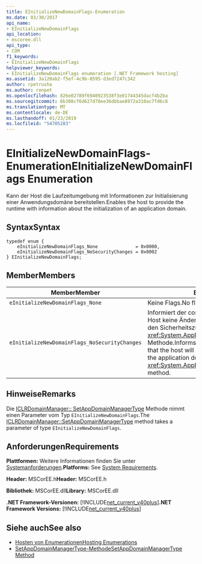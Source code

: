 ```yaml
---
title: EInitializeNewDomainFlags-Enumeration
ms.date: 03/30/2017
api_name:
- EInitializeNewDomainFlags
api_location:
- mscoree.dll
api_type:
- COM
f1_keywords:
- EInitializeNewDomainFlags
helpviewer_keywords:
- EInitializeNewDomainFlags enumeration [.NET Framework hosting]
ms.assetid: 3a120ab2-f5ef-4c9b-8595-d3ed7247c342
author: rpetrusha
ms.author: ronpet
ms.openlocfilehash: 826e02789f6940923538f3e01744345dacf4b2ba
ms.sourcegitcommit: 6b308cf6d627d78ee36dbbae8972a310ac7fd6c8
ms.translationtype: MT
ms.contentlocale: de-DE
ms.lasthandoff: 01/23/2019
ms.locfileid: "54705283"
---
```

# <a name="einitializenewdomainflags-enumeration"></a><span data-ttu-id="69d68-102">EInitializeNewDomainFlags-Enumeration</span><span class="sxs-lookup"><span data-stu-id="69d68-102">EInitializeNewDomainFlags Enumeration</span></span>
<span data-ttu-id="69d68-103">Kann der Host die Laufzeitumgebung mit Informationen zur Initialisierung einer Anwendungsdomäne bereitstellen.</span><span class="sxs-lookup"><span data-stu-id="69d68-103">Enables the host to provide the runtime with information about the initialization of an application domain.</span></span>  
  
## <a name="syntax"></a><span data-ttu-id="69d68-104">Syntax</span><span class="sxs-lookup"><span data-stu-id="69d68-104">Syntax</span></span>  
  
```  
typedef enum {  
    eInitializeNewDomainFlags_None              = 0x0000,  
    eInitializeNewDomainFlags_NoSecurityChanges = 0x0002  
} EInitializeNewDomainFlags;  
```  
  
## <a name="members"></a><span data-ttu-id="69d68-105">Member</span><span class="sxs-lookup"><span data-stu-id="69d68-105">Members</span></span>  
  
|<span data-ttu-id="69d68-106">Member</span><span class="sxs-lookup"><span data-stu-id="69d68-106">Member</span></span>|<span data-ttu-id="69d68-107">Beschreibung</span><span class="sxs-lookup"><span data-stu-id="69d68-107">Description</span></span>|  
|------------|-----------------|  
|`eInitializeNewDomainFlags_None`|<span data-ttu-id="69d68-108">Keine Flags.</span><span class="sxs-lookup"><span data-stu-id="69d68-108">No flags.</span></span>|  
|`eInitializeNewDomainFlags_NoSecurityChanges`|<span data-ttu-id="69d68-109">Informiert der common Language Runtime (CLR), dass der Host keine Änderungen an die Anwendungsdomäne, in den Sicherheitszustand vornehmen, wird die <xref:System.AppDomainManager.InitializeNewDomain%2A> Methode.</span><span class="sxs-lookup"><span data-stu-id="69d68-109">Informs the common language runtime (CLR) that the host will not make changes to the security state of the application domain in the <xref:System.AppDomainManager.InitializeNewDomain%2A> method.</span></span>|  
  
## <a name="remarks"></a><span data-ttu-id="69d68-110">Hinweise</span><span class="sxs-lookup"><span data-stu-id="69d68-110">Remarks</span></span>  
 <span data-ttu-id="69d68-111">Die [ICLRDomainManager:: SetAppDomainManagerType](../../../../docs/framework/unmanaged-api/hosting/iclrdomainmanager-setappdomainmanagertype-method.md) Methode nimmt einen Parameter vom Typ `EInitializeNewDomainFlags`.</span><span class="sxs-lookup"><span data-stu-id="69d68-111">The [ICLRDomainManager::SetAppDomainManagerType](../../../../docs/framework/unmanaged-api/hosting/iclrdomainmanager-setappdomainmanagertype-method.md) method takes a parameter of type `EInitializeNewDomainFlags`.</span></span>  
  
## <a name="requirements"></a><span data-ttu-id="69d68-112">Anforderungen</span><span class="sxs-lookup"><span data-stu-id="69d68-112">Requirements</span></span>  
 <span data-ttu-id="69d68-113">**Plattformen:** Weitere Informationen finden Sie unter [Systemanforderungen](../../../../docs/framework/get-started/system-requirements.md).</span><span class="sxs-lookup"><span data-stu-id="69d68-113">**Platforms:** See [System Requirements](../../../../docs/framework/get-started/system-requirements.md).</span></span>  
  
 <span data-ttu-id="69d68-114">**Header:** MSCorEE.h</span><span class="sxs-lookup"><span data-stu-id="69d68-114">**Header:** MSCorEE.h</span></span>  
  
 <span data-ttu-id="69d68-115">**Bibliothek:** MSCorEE.dll</span><span class="sxs-lookup"><span data-stu-id="69d68-115">**Library:** MSCorEE.dll</span></span>  
  
 <span data-ttu-id="69d68-116">**.NET Framework-Versionen:** [!INCLUDE[net_current_v40plus](../../../../includes/net-current-v40plus-md.md)]</span><span class="sxs-lookup"><span data-stu-id="69d68-116">**.NET Framework Versions:** [!INCLUDE[net_current_v40plus](../../../../includes/net-current-v40plus-md.md)]</span></span>  
  
## <a name="see-also"></a><span data-ttu-id="69d68-117">Siehe auch</span><span class="sxs-lookup"><span data-stu-id="69d68-117">See also</span></span>
- [<span data-ttu-id="69d68-118">Hosten von Enumerationen</span><span class="sxs-lookup"><span data-stu-id="69d68-118">Hosting Enumerations</span></span>](../../../../docs/framework/unmanaged-api/hosting/hosting-enumerations.md)
- [<span data-ttu-id="69d68-119">SetAppDomainManagerType-Methode</span><span class="sxs-lookup"><span data-stu-id="69d68-119">SetAppDomainManagerType Method</span></span>](../../../../docs/framework/unmanaged-api/hosting/iclrdomainmanager-setappdomainmanagertype-method.md)
